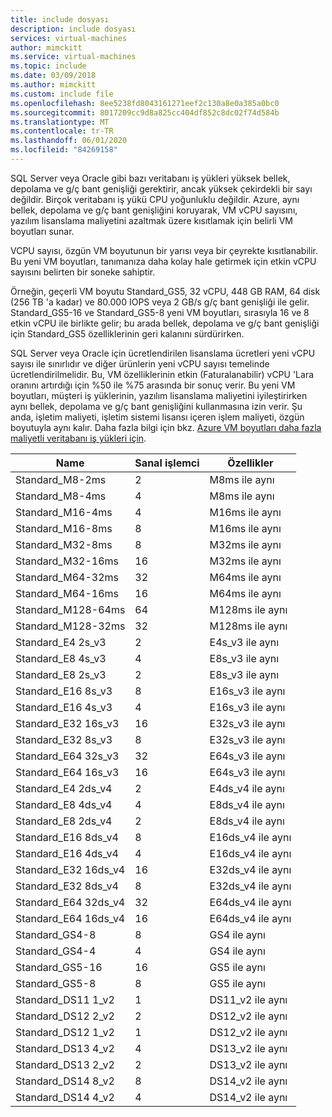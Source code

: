 ```yaml
---
title: include dosyası
description: include dosyası
services: virtual-machines
author: mimckitt
ms.service: virtual-machines
ms.topic: include
ms.date: 03/09/2018
ms.author: mimckitt
ms.custom: include file
ms.openlocfilehash: 8ee5238fd8043161271eef2c130a8e0a385a0bc0
ms.sourcegitcommit: 8017209cc9d8a825cc404df852c8dc02f74d584b
ms.translationtype: MT
ms.contentlocale: tr-TR
ms.lasthandoff: 06/01/2020
ms.locfileid: "84269158"
---
```

SQL Server veya Oracle gibi bazı veritabanı iş yükleri yüksek bellek, depolama ve g/ç bant genişliği gerektirir, ancak yüksek çekirdekli bir sayı değildir. Birçok veritabanı iş yükü CPU yoğunluklu değildir. Azure, aynı bellek, depolama ve g/ç bant genişliğini koruyarak, VM vCPU sayısını, yazılım lisanslama maliyetini azaltmak üzere kısıtlamak için belirli VM boyutları sunar.

VCPU sayısı, özgün VM boyutunun bir yarısı veya bir çeyrekte kısıtlanabilir. Bu yeni VM boyutları, tanımanıza daha kolay hale getirmek için etkin vCPU sayısını belirten bir soneke sahiptir.

Örneğin, geçerli VM boyutu Standard_GS5, 32 vCPU, 448 GB RAM, 64 disk (256 TB 'a kadar) ve 80.000 IOPS veya 2 GB/s g/ç bant genişliği ile gelir. Standard_GS5-16 ve Standard_GS5-8 yeni VM boyutları, sırasıyla 16 ve 8 etkin vCPU ile birlikte gelir; bu arada bellek, depolama ve g/ç bant genişliği için Standard_GS5 özelliklerinin geri kalanını sürdürirken.

SQL Server veya Oracle için ücretlendirilen lisanslama ücretleri yeni vCPU sayısı ile sınırlıdır ve diğer ürünlerin yeni vCPU sayısı temelinde ücretlendirilmelidir. Bu, VM özelliklerinin etkin (Faturalanabilir) vCPU 'Lara oranını artırdığı için %50 ile %75 arasında bir sonuç verir. Bu yeni VM boyutları, müşteri iş yüklerinin, yazılım lisanslama maliyetini iyileştirirken aynı bellek, depolama ve g/ç bant genişliğini kullanmasına izin verir. Şu anda, işletim maliyeti, işletim sistemi lisansı içeren işlem maliyeti, özgün boyutuyla aynı kalır. Daha fazla bilgi için bkz. [Azure VM boyutları daha fazla maliyetli veritabanı iş yükleri için](https://azure.microsoft.com/blog/announcing-new-azure-vm-sizes-for-more-cost-effective-database-workloads/).


| Name                | Sanal işlemci | Özellikler           |
|---------------------|------|-----------------|
| Standard_M8-2ms     | 2    | M8ms ile aynı    |
| Standard_M8-4ms     | 4    | M8ms ile aynı    |
| Standard_M16-4ms    | 4    | M16ms ile aynı   |
| Standard_M16-8ms    | 8    | M16ms ile aynı   |
| Standard_M32-8ms    | 8    | M32ms ile aynı   |
| Standard_M32-16ms   | 16   | M32ms ile aynı   |
| Standard_M64-32ms   | 32   | M64ms ile aynı   |
| Standard_M64-16ms   | 16   | M64ms ile aynı   |
| Standard_M128-64ms  | 64   | M128ms ile aynı  |
| Standard_M128-32ms  | 32   | M128ms ile aynı  |
| Standard_E4 2s_v3   | 2    | E4s_v3 ile aynı  |
| Standard_E8 4s_v3   | 4    | E8s_v3 ile aynı  |
| Standard_E8 2s_v3   | 2    | E8s_v3 ile aynı  |
| Standard_E16 8s_v3  | 8    | E16s_v3 ile aynı |
| Standard_E16 4s_v3  | 4    | E16s_v3 ile aynı |
| Standard_E32 16s_v3 | 16   | E32s_v3 ile aynı |
| Standard_E32 8s_v3  | 8    | E32s_v3 ile aynı |
| Standard_E64 32s_v3 | 32   | E64s_v3 ile aynı |
| Standard_E64 16s_v3 | 16   | E64s_v3 ile aynı |
| Standard_E4 2ds_v4  | 2    | E4ds_v4 ile aynı |
| Standard_E8 4ds_v4  | 4    | E8ds_v4 ile aynı |
| Standard_E8 2ds_v4  | 2    | E8ds_v4 ile aynı |
| Standard_E16 8ds_v4 | 8    | E16ds_v4 ile aynı|
| Standard_E16 4ds_v4 | 4    | E16ds_v4 ile aynı|
| Standard_E32 16ds_v4| 16   | E32ds_v4 ile aynı|
| Standard_E32 8ds_v4 | 8    | E32ds_v4 ile aynı|
| Standard_E64 32ds_v4| 32   | E64ds_v4 ile aynı|
| Standard_E64 16ds_v4| 16   | E64ds_v4 ile aynı|
| Standard_GS4-8      | 8    | GS4 ile aynı     |
| Standard_GS4-4      | 4    | GS4 ile aynı     |
| Standard_GS5-16     | 16   | GS5 ile aynı     |
| Standard_GS5-8      | 8    | GS5 ile aynı     |
| Standard_DS11 1_v2  | 1    | DS11_v2 ile aynı |
| Standard_DS12 2_v2  | 2    | DS12_v2 ile aynı |
| Standard_DS12 1_v2  | 1    | DS12_v2 ile aynı |
| Standard_DS13 4_v2  | 4    | DS13_v2 ile aynı |
| Standard_DS13 2_v2  | 2    | DS13_v2 ile aynı |
| Standard_DS14 8_v2  | 8    | DS14_v2 ile aynı |
| Standard_DS14 4_v2  | 4    | DS14_v2 ile aynı |
